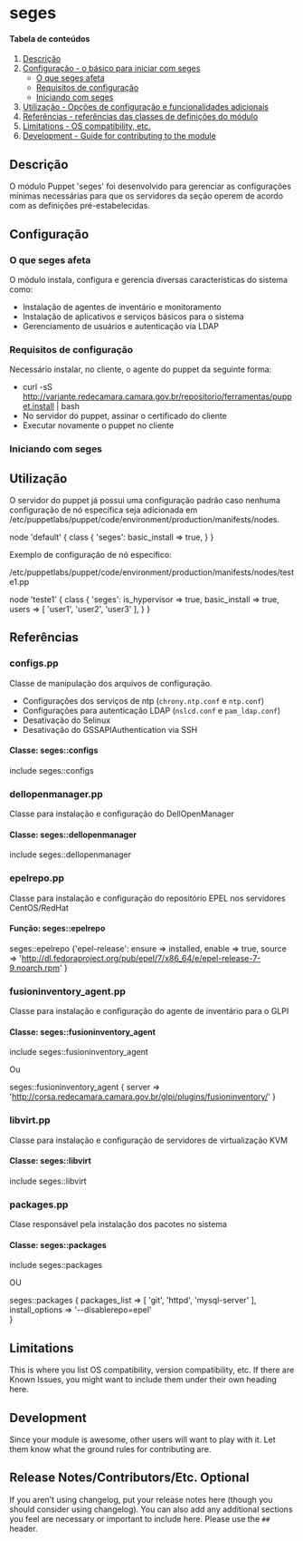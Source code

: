 # seges

#### Tabela de conteúdos

1. [Descrição](#descricao)
1. [Configuração - o básico para iniciar com seges](#configuracao)
    * [O que seges afeta](#o-que-seges-afeta)
    * [Requisitos de configuração](#requisitos-de-configuracao)
    * [Iniciando com seges](#inciando-com-seges)
1. [Utilização - Opções de configuração e funcionalidades adicionais](#utilizacao)
1. [Referências - referências das classes de definições do módulo](#referencias)
1. [Limitations - OS compatibility, etc.](#limitations)
1. [Development - Guide for contributing to the module](#development)

## Descrição

O módulo Puppet 'seges' foi desenvolvido para gerenciar as configurações
mínimas necessárias para que os servidores da seção operem de acordo
com as definições pré-estabelecidas.

## Configuração

### O que seges afeta

O módulo instala, configura e gerencia diversas características do sistema como:

* Instalação de agentes de inventário e monitoramento
* Instalação de aplicativos e serviços básicos para o sistema
* Gerenciamento de usuários e autenticação via LDAP

### Requisitos de configuração 

Necessário instalar, no cliente, o agente do puppet da seguinte forma:

* curl -sS http://variante.redecamara.camara.gov.br/repositorio/ferramentas/puppet.install | bash
* No servidor do puppet, assinar o certificado do cliente
* Executar novamente o puppet no cliente

### Iniciando com seges

## Utilização

O servidor do puppet já possui uma configuração padrão caso nenhuma configuração de nó específica seja adicionada em /etc/puppetlabs/puppet/code/environment/production/manifests/nodes.

 node 'default' {
   class { 'seges':
     basic_install => true,
   }
 }

Exemplo de configuração de nó específico:
 
 /etc/puppetlabs/puppet/code/environment/production/manifests/nodes/teste1.pp

 node 'teste1' {
   class { 'seges':
     is_hypervisor => true,
     basic_install => true,
     users         => [ 'user1', 'user2', 'user3' ],
   }
 }

## Referências

### configs.pp

Classe de manipulação dos arquivos de configuração.

* Configurações dos serviços de ntp (`chrony.ntp.conf` e `ntp.conf`)
* Configurações para autenticação LDAP (`nslcd.conf` e `pam_ldap.conf`) 
* Desativação do Selinux
* Desativação do GSSAPIAuthentication via SSH

#### Classe: seges::configs

include seges::configs

### dellopenmanager.pp

Classe para instalação e configuração do DellOpenManager

#### Classe: seges::dellopenmanager 

include seges::dellopenmanager

### epelrepo.pp

Classe para instalação e configuração do repositório EPEL nos servidores CentOS/RedHat

#### Função: seges::epelrepo

 seges::epelrepo {'epel-release':
   ensure => installed,
   enable => true,
   source => 'http://dl.fedoraproject.org/pub/epel/7/x86_64/e/epel-release-7-9.noarch.rpm'
 }

### fusioninventory_agent.pp

Classe para instalação e configuração do agente de inventário para o GLPI

#### Classe: seges::fusioninventory_agent

 include seges::fusioninventory_agent

Ou

 seges::fusioninventory_agent {
   server => 'http://corsa.redecamara.camara.gov.br/glpi/plugins/fusioninventory/'
 }

### libvirt.pp

Classe para instalação e configuração de servidores de virtualização KVM

#### Classe: seges::libvirt

 include seges::libvirt

### packages.pp

Clase responsável pela instalação dos pacotes no sistema

#### Classe: seges::packages

 include seges::packages

OU

 seges::packages {
   packages_list   => [ 'git', 'httpd', 'mysql-server' ], 
   install_options => '--disablerepo=epel'    
 }
 
## Limitations

This is where you list OS compatibility, version compatibility, etc. If there
are Known Issues, you might want to include them under their own heading here.

## Development

Since your module is awesome, other users will want to play with it. Let them
know what the ground rules for contributing are.

## Release Notes/Contributors/Etc. **Optional**

If you aren't using changelog, put your release notes here (though you should
consider using changelog). You can also add any additional sections you feel
are necessary or important to include here. Please use the `## ` header.

